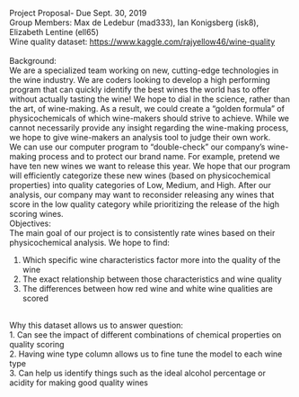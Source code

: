 Project Proposal- Due Sept. 30, 2019 <br>
Group Members: Max de Ledebur (mad333), Ian Konigsberg (isk8), Elizabeth Lentine (ell65) <br>
Wine quality dataset: https://www.kaggle.com/rajyellow46/wine-quality <br>
<br>
Background: <br>
We are a specialized team working on new, cutting-edge technologies in the wine industry. We are coders looking to develop a high performing program that can quickly identify the best wines the world has to offer without actually tasting the wine! We hope to dial in the science, rather than the art, of wine-making. As a result, we could create a “golden formula” of physicochemicals of which wine-makers should strive to achieve.  While we cannot necessarily provide any insight regarding the wine-making process, we hope to give wine-makers an analysis tool to judge their own work.  <br>
We can use our computer program to “double-check” our company’s wine-making process and to protect our brand name. For example, pretend we have ten new wines we want to release this year. We hope that our program will efficiently categorize these new wines (based on physicochemical properties) into quality categories of Low, Medium, and High. After our analysis, our company may want to reconsider releasing any wines that score in the low quality category while prioritizing the release of the high scoring wines. <br>
Objectives: <br>
The main goal of our project is to consistently rate wines based on their physicochemical analysis. We hope to find: <br>
1. Which specific wine characteristics factor more into the quality of the wine <br>
2. The exact relationship between those characteristics and wine quality <br>
3. The differences between how red wine and white wine qualities are scored <br>
<br>
Why this dataset allows us to answer question: <br>
1. Can see the impact of different combinations of chemical properties on quality scoring <br>
2. Having wine type column allows us to fine tune the model to each wine type <br>
3. Can help us identify things such as the ideal alcohol percentage or acidity for making good quality wines <br>
